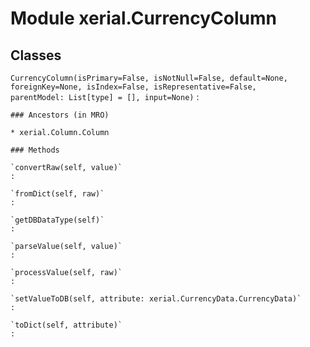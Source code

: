 Module xerial.CurrencyColumn
============================

Classes
-------

`CurrencyColumn(isPrimary=False, isNotNull=False, default=None, foreignKey=None, isIndex=False, isRepresentative=False, parentModel: List[type] = [], input=None)`
:   

    ### Ancestors (in MRO)

    * xerial.Column.Column

    ### Methods

    `convertRaw(self, value)`
    :

    `fromDict(self, raw)`
    :

    `getDBDataType(self)`
    :

    `parseValue(self, value)`
    :

    `processValue(self, raw)`
    :

    `setValueToDB(self, attribute: xerial.CurrencyData.CurrencyData)`
    :

    `toDict(self, attribute)`
    :